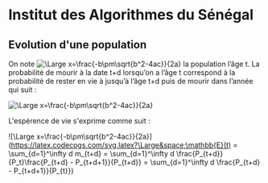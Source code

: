 
# Institut des Algorithmes du Sénégal

## Evolution d'une population

On note ![\Large x=\frac{-b\pm\sqrt{b^2-4ac}}{2a}](https://latex.codecogs.com/svg.latex?\Large&space;P_t)  la population l’âge t. La probabilité de mourir à la date t+d lorsqu’on a l’âge t correspond à la probabilité de rester en vie à jusqu’à l’âge t+d puis de mourir dans l’année qui suit :

![\Large x=\frac{-b\pm\sqrt{b^2-4ac}}{2a}](https://latex.codecogs.com/svg.latex?\Large&space;m_{t+1}=\frac{p_{t+d}}{p_t}\frac{p_{t+d}-p_{t+d+1}}{p_{t+d}) 

L'espérence de vie s'exprime comme suit :

![\Large x=\frac{-b\pm\sqrt{b^2-4ac}}{2a}](https://latex.codecogs.com/svg.latex?\Large&space;\mathbb{E}(t) = \sum_{d=1}^\infty d m_{t+d} = \sum_{d=1}^\infty d \frac{P_{t+d}}{P_t}\frac{P_{t+d} - P_{t+d+1}}{P_{t+d}} = \sum_{d=1}^\infty d \frac{P_{t+d} - P_{t+d+1}}{P_{t}}) 
